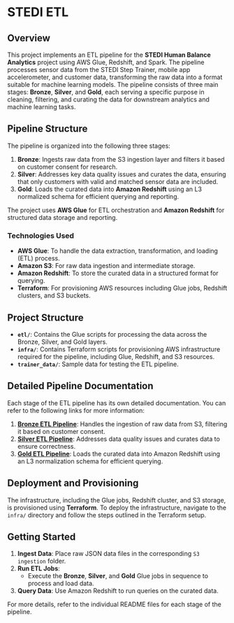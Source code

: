 # STEDI ETL

## Overview

This project implements an ETL pipeline for the **STEDI Human Balance Analytics** project using AWS Glue, Redshift, and Spark. The pipeline processes sensor data from the STEDI Step Trainer, mobile app accelerometer, and customer data, transforming the raw data into a format suitable for machine learning models. The pipeline consists of three main stages: **Bronze**, **Silver**, and **Gold**, each serving a specific purpose in cleaning, filtering, and curating the data for downstream analytics and machine learning tasks.

## Pipeline Structure

The pipeline is organized into the following three stages:

1. **Bronze**: Ingests raw data from the S3 ingestion layer and filters it based on customer consent for research.
2. **Silver**: Addresses key data quality issues and curates the data, ensuring that only customers with valid and matched sensor data are included.
3. **Gold**: Loads the curated data into **Amazon Redshift** using an L3 normalized schema for efficient querying and reporting.

The project uses **AWS Glue** for ETL orchestration and **Amazon Redshift** for structured data storage and reporting.

### Technologies Used

- **AWS Glue**: To handle the data extraction, transformation, and loading (ETL) process.
- **Amazon S3**: For raw data ingestion and intermediate storage.
- **Amazon Redshift**: To store the curated data in a structured format for querying.
- **Terraform**: For provisioning AWS resources including Glue jobs, Redshift clusters, and S3 buckets.

## Project Structure

- **`etl/`**: Contains the Glue scripts for processing the data across the Bronze, Silver, and Gold layers.
- **`infra/`**: Contains Terraform scripts for provisioning AWS infrastructure required for the pipeline, including Glue, Redshift, and S3 resources.
- **`trainer_data/`**: Sample data for testing the ETL pipeline.

## Detailed Pipeline Documentation

Each stage of the ETL pipeline has its own detailed documentation. You can refer to the following links for more information:

1. **[Bronze ETL Pipeline](./etl/bronze/README.md)**: Handles the ingestion of raw data from S3, filtering it based on customer consent.
2. **[Silver ETL Pipeline](./etl/silver/README.md)**: Addresses data quality issues and curates data to ensure correctness.
3. **[Gold ETL Pipeline](./etl/gold/README.md)**: Loads the curated data into Amazon Redshift using an L3 normalization schema for efficient querying.

## Deployment and Provisioning

The infrastructure, including the Glue jobs, Redshift cluster, and S3 storage, is provisioned using **Terraform**. To deploy the infrastructure, navigate to the `infra/` directory and follow the steps outlined in the Terraform setup.

## Getting Started

1. **Ingest Data**: Place raw JSON data files in the corresponding `S3 ingestion` folder.
2. **Run ETL Jobs**:
   - Execute the **Bronze**, **Silver**, and **Gold** Glue jobs in sequence to process and load data.
3. **Query Data**: Use Amazon Redshift to run queries on the curated data.

For more details, refer to the individual README files for each stage of the pipeline.
